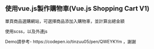 <h2>使用vue.js製作購物車(Vue.js Shopping Cart V1)</h2>
<p>單頁商品選購網站，可選擇商品添加入購物車，並計算出總金額</p>
<p>使用scss，以及外連js</p>
<p>Demo請參考- https://codepen.io/tinzuu05/pen/QWEYKYm ，謝謝</p>
